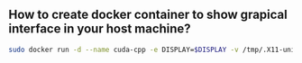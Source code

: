 ## How to create docker container to show grapical interface in your host machine?
```bash
sudo docker run -d --name cuda-cpp -e DISPLAY=$DISPLAY -v /tmp/.X11-unix:/tmp/.X11-unix cuda-cpp
```
